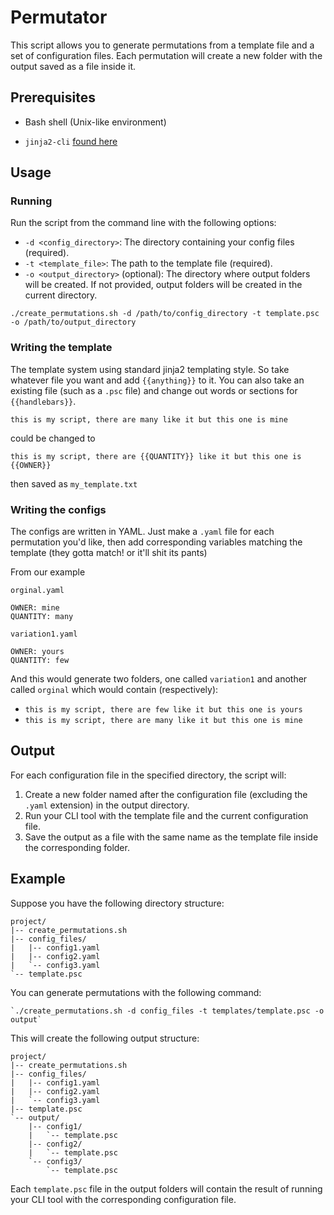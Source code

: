 # Permutator

This script allows you to generate permutations from a template file and a set of configuration files. Each permutation will create a new folder with the output saved as a file inside it.

## Prerequisites

*   Bash shell (Unix-like environment)
- `jinja2-cli` [found here](https://github.com/mattrobenolt/jinja2-cli)

## Usage


### Running
Run the script from the command line with the following options:

*   `-d <config_directory>`: The directory containing your config files (required).
*   `-t <template_file>`: The path to the template file (required).
*   `-o <output_directory>` (optional): The directory where output folders will be created. If not provided, output folders will be created in the current directory.

`./create_permutations.sh -d /path/to/config_directory -t template.psc -o /path/to/output_directory`

### Writing the template
The template system using standard jinja2 templating style. So take whatever file you want and add `{{anything}}` to it. You can also take an existing file (such as a `.psc` file) and change out words or sections for `{{handlebars}}`. 
```
this is my script, there are many like it but this one is mine
```
could be changed to
```
this is my script, there are {{QUANTITY}} like it but this one is {{OWNER}}
```
then saved as `my_template.txt`

### Writing the configs
The configs are written in YAML. Just make a `.yaml` file for each permutation you'd like, then add corresponding variables matching the template (they gotta match! or it'll shit its pants)

From our example

`orginal.yaml`
```
OWNER: mine
QUANTITY: many
```

`variation1.yaml`
```
OWNER: yours
QUANTITY: few
```

And this would generate two folders, one called `variation1` and another called `orginal` which would contain (respectively):
- `this is my script, there are few like it but this one is yours`
- `this is my script, there are many like it but this one is mine`

## Output

For each configuration file in the specified directory, the script will:

1.  Create a new folder named after the configuration file (excluding the `.yaml` extension) in the output directory.
2.  Run your CLI tool with the template file and the current configuration file.
3.  Save the output as a file with the same name as the template file inside the corresponding folder.

## Example

Suppose you have the following directory structure:

    project/
    |-- create_permutations.sh
    |-- config_files/
    |   |-- config1.yaml
    |   |-- config2.yaml
    |   `-- config3.yaml
    `-- template.psc

You can generate permutations with the following command:

    `./create_permutations.sh -d config_files -t templates/template.psc -o output`

This will create the following output structure:

    project/
    |-- create_permutations.sh
    |-- config_files/
    |   |-- config1.yaml
    |   |-- config2.yaml
    |   `-- config3.yaml
    |-- template.psc
    `-- output/
        |-- config1/
        |   `-- template.psc
        |-- config2/
        |   `-- template.psc
        `-- config3/
            `-- template.psc

Each `template.psc` file in the output folders will contain the result of running your CLI tool with the corresponding configuration file.
